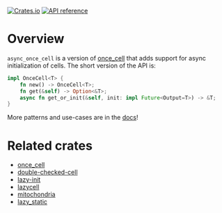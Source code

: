 [![Crates.io](https://img.shields.io/crates/v/async_once_cell.svg)](https://crates.io/crates/async_once_cell)
[![API reference](https://docs.rs/async_once_cell/badge.svg)](https://docs.rs/async_once_cell/)

# Overview

`async_once_cell` is a version of [once_cell](https://crates.io/crates/once_cell)
that adds support for async initialization of cells. The short version of the
API is:

```rust
impl OnceCell<T> {
    fn new() -> OnceCell<T>;
    fn get(&self) -> Option<&T>;
    async fn get_or_init(&self, init: impl Future<Output=T>) -> &T;
}
```

More patterns and use-cases are in the [docs](https://docs.rs/async_once_cell/)!

# Related crates

* [once_cell](https://crates.io/crates/once_cell)
* [double-checked-cell](https://github.com/niklasf/double-checked-cell)
* [lazy-init](https://crates.io/crates/lazy-init)
* [lazycell](https://crates.io/crates/lazycell)
* [mitochondria](https://crates.io/crates/mitochondria)
* [lazy_static](https://crates.io/crates/lazy_static)
